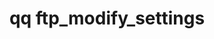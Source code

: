---
category: ftp
command: ftp_modify_settings
optional_options: []
permalink: /qq-cli-command-guide/ftp/ftp_modify_settings.html
positional_options: []
sidebar: qq_cli_command_reference_sidebar
summary: This section explains how to use the <code>qq ftp_modify_settings</code>
  command.
synopsis: Set FTP server settings
title: qq ftp_modify_settings
usage: "qq ftp_modify_settings [-h] [--enabled {true,false}] [--check-remote-host\
  \ {true,false}] [--log-operations {true,false}] [--chroot-users {true,false}]\n\
  \    [--allow-unencrypted-connections {true,false}] [--expand-wildcards {true,false}]\n\
  \    [--anonymous-user-as-local-user ANONYMOUS_USER_AS_LOCAL_USER | --anonymous-user-none\
  \ | --greeting GREETING]"
zendesk_source: qq CLI Command Guide

---